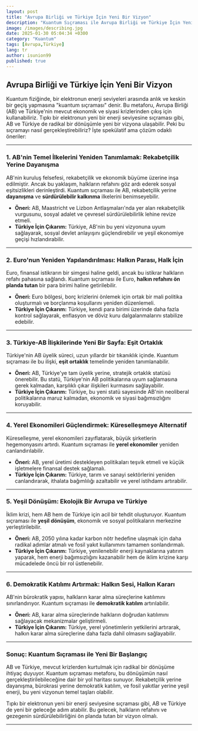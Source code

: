 ```yaml
---
layout: post
title: "Avrupa Birliği ve Türkiye İçin Yeni Bir Vizyon"
description: "Kuantum Sıçraması ile Avrupa Birliği ve Türkiye İçin Yeni Bir Vizyon"
image: /images/describing.jpg
date: 2025-01-30 05:04:34 +0300
category: "Kuantum" 
tags: [Avrupa,Türkiye] 
lang: tr
author: isunion99
published: true
---
```


## **Avrupa Birliği ve Türkiye İçin Yeni Bir Vizyon** 



Kuantum fiziğinde, bir elektronun enerji seviyeleri arasında anlık ve keskin bir geçiş yapmasına "kuantum sıçraması" denir. Bu metaforu, Avrupa Birliği (AB) ve Türkiye'nin mevcut ekonomik ve siyasi krizlerinden çıkış için kullanabiliriz. Tıpkı bir elektronun yeni bir enerji seviyesine sıçraması gibi, AB ve Türkiye de radikal bir dönüşümle yeni bir vizyona ulaşabilir. Peki bu sıçramayı nasıl gerçekleştirebiliriz? İşte spekülatif ama çözüm odaklı öneriler:

---

### 1. **AB'nin Temel İlkelerini Yeniden Tanımlamak: Rekabetçilik Yerine Dayanışma**

AB'nin kuruluş felsefesi, rekabetçilik ve ekonomik büyüme üzerine inşa edilmiştir. Ancak bu yaklaşım, halkların refahını göz ardı ederek sosyal eşitsizlikleri derinleştirdi. Kuantum sıçraması ile AB, rekabetçilik yerine **dayanışma** ve **sürdürülebilir kalkınma** ilkelerini benimseyebilir. 

- **Öneri:** AB, Maastricht ve Lizbon Antlaşmaları'nda yer alan rekabetçilik vurgusunu, sosyal adalet ve çevresel sürdürülebilirlik lehine revize etmeli.
- **Türkiye İçin Çıkarım:** Türkiye, AB'nin bu yeni vizyonuna uyum sağlayarak, sosyal devlet anlayışını güçlendirebilir ve yeşil ekonomiye geçişi hızlandırabilir.

---

### 2. **Euro'nun Yeniden Yapılandırılması: Halkın Parası, Halk İçin**

Euro, finansal istikrarın bir simgesi haline geldi, ancak bu istikrar halkların refahı pahasına sağlandı. Kuantum sıçraması ile Euro, **halkın refahını ön planda tutan** bir para birimi haline getirilebilir.

- **Öneri:** Euro bölgesi, borç krizlerini önlemek için ortak bir mali politika oluşturmalı ve borçlanma koşullarını yeniden düzenlemeli.
- **Türkiye İçin Çıkarım:** Türkiye, kendi para birimi üzerinde daha fazla kontrol sağlayarak, enflasyon ve döviz kuru dalgalanmalarını stabilize edebilir.

---

### 3. **Türkiye-AB İlişkilerinde Yeni Bir Sayfa: Eşit Ortaklık**

Türkiye'nin AB üyelik süreci, uzun yıllardır bir tıkanıklık içinde. Kuantum sıçraması ile bu ilişki, **eşit ortaklık** temelinde yeniden tanımlanabilir.

- **Öneri:** AB, Türkiye'ye tam üyelik yerine, stratejik ortaklık statüsü önerebilir. Bu statü, Türkiye'nin AB politikalarına uyum sağlamasına gerek kalmadan, karşılıklı çıkar ilişkileri kurmasını sağlayabilir.
- **Türkiye İçin Çıkarım:** Türkiye, bu yeni statü sayesinde AB'nin neoliberal politikalarına maruz kalmadan, ekonomik ve siyasi bağımsızlığını koruyabilir.

---

### 4. **Yerel Ekonomileri Güçlendirmek: Küreselleşmeye Alternatif**

Küreselleşme, yerel ekonomileri zayıflatarak, büyük şirketlerin hegemonyasını artırdı. Kuantum sıçraması ile **yerel ekonomiler** yeniden canlandırılabilir.

- **Öneri:** AB, yerel üretimi destekleyen politikaları teşvik etmeli ve küçük işletmelere finansal destek sağlamalı.
- **Türkiye İçin Çıkarım:** Türkiye, tarım ve sanayi sektörlerini yeniden canlandırarak, ithalata bağımlılığı azaltabilir ve yerel istihdamı artırabilir.

---

### 5. **Yeşil Dönüşüm: Ekolojik Bir Avrupa ve Türkiye**

İklim krizi, hem AB hem de Türkiye için acil bir tehdit oluşturuyor. Kuantum sıçraması ile **yeşil dönüşüm**, ekonomik ve sosyal politikaların merkezine yerleştirilebilir.

- **Öneri:** AB, 2050 yılına kadar karbon nötr hedefine ulaşmak için daha radikal adımlar atmalı ve fosil yakıt kullanımını tamamen sonlandırmalı.
- **Türkiye İçin Çıkarım:** Türkiye, yenilenebilir enerji kaynaklarına yatırım yaparak, hem enerji bağımsızlığını kazanabilir hem de iklim krizine karşı mücadelede öncü bir rol üstlenebilir.

---

### 6. **Demokratik Katılımı Artırmak: Halkın Sesi, Halkın Kararı**

AB'nin bürokratik yapısı, halkların karar alma süreçlerine katılımını sınırlandırıyor. Kuantum sıçraması ile **demokratik katılım** artırılabilir.

- **Öneri:** AB, karar alma süreçlerinde halkların doğrudan katılımını sağlayacak mekanizmalar geliştirmeli.
- **Türkiye İçin Çıkarım:** Türkiye, yerel yönetimlerin yetkilerini artırarak, halkın karar alma süreçlerine daha fazla dahil olmasını sağlayabilir.

---

### Sonuç: Kuantum Sıçraması ile Yeni Bir Başlangıç

AB ve Türkiye, mevcut krizlerden kurtulmak için radikal bir dönüşüme ihtiyaç duyuyor. Kuantum sıçraması metaforu, bu dönüşümün nasıl gerçekleştirilebileceğine dair bir yol haritası sunuyor. Rekabetçilik yerine dayanışma, bürokrasi yerine demokratik katılım, ve fosil yakıtlar yerine yeşil enerji, bu yeni vizyonun temel taşları olabilir. 

Tıpkı bir elektronun yeni bir enerji seviyesine sıçraması gibi, AB ve Türkiye de yeni bir geleceğe adım atabilir. Bu gelecek, halkların refahını ve gezegenin sürdürülebilirliğini ön planda tutan bir vizyon olmalı.

---
